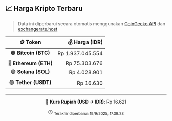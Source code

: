 

<!-- HARGA_KRIPTO -->
## 📈 Harga Kripto Terbaru

> Data ini diperbarui secara otomatis menggunakan [CoinGecko API](https://www.coingecko.com/) dan [exchangerate.host](https://exchangerate.host/)

<div align="center">

| 🪙 Token | 💰 Harga (IDR) |
|:------:|---------------:|
| 🟠 **Bitcoin (BTC)**   | Rp 1.937.045.554 |
| 🔵 **Ethereum (ETH)**  | Rp 75.303.676 |
| 🟣 **Solana (SOL)**    | Rp 4.028.901 |
| 🟢 **Tether (USDT)**   | Rp 16.630 |

---

💱 **Kurs Rupiah (USD → IDR)**: Rp 16.621

🕒 <sub>Terakhir diperbarui: 19/9/2025, 17.39.23</sub>

</div>
<!-- /HARGA_KRIPTO -->